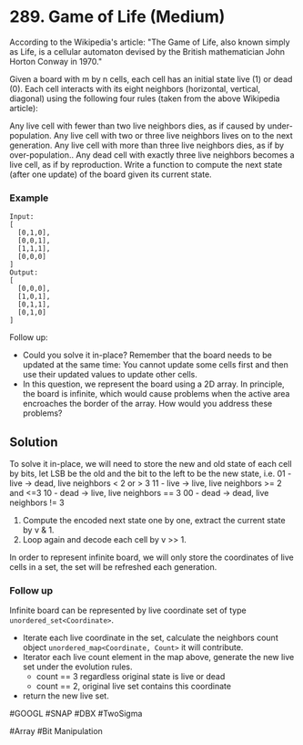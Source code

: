 # 289. Game of Life (Medium)

According to the Wikipedia's article: "The Game of Life, also known simply as Life, is a cellular automaton devised by the British mathematician John Horton Conway in 1970."

Given a board with m by n cells, each cell has an initial state live (1) or dead (0). Each cell interacts with its eight neighbors (horizontal, vertical, diagonal) using the following four rules (taken from the above Wikipedia article):

Any live cell with fewer than two live neighbors dies, as if caused by under-population.
Any live cell with two or three live neighbors lives on to the next generation.
Any live cell with more than three live neighbors dies, as if by over-population..
Any dead cell with exactly three live neighbors becomes a live cell, as if by reproduction.
Write a function to compute the next state (after one update) of the board given its current state.

### Example
```
Input: 
[
  [0,1,0],
  [0,0,1],
  [1,1,1],
  [0,0,0]
]
Output: 
[
  [0,0,0],
  [1,0,1],
  [0,1,1],
  [0,1,0]
]
```

Follow up: 
- Could you solve it in-place? Remember that the board needs to be updated at the same time: You cannot update some cells first and then use their updated values to update other cells.
- In this question, we represent the board using a 2D array. In principle, the board is infinite, which would cause problems when the active area encroaches the border of the array. How would you address these problems?

## Solution
To solve it in-place, we will need to store the new and old state of each cell by bits, let LSB be the old and the bit to the left to be the new state, i.e.
01 - live -> dead, live neighbors < 2 or > 3
11 - live -> live, live neighbors >= 2 and <=3
10 - dead -> live, live neighbors == 3
00 - dead -> dead, live neighbors != 3

1. Compute the encoded next state one by one, extract the current state by v & 1.
2. Loop again and decode each cell by v >> 1.

In order to represent infinite board, we will only store the coordinates of live cells in a set, the set will be refreshed each generation.

### Follow up
Infinite board can be represented by live coordinate set of type `unordered_set<Coordinate>`.
- Iterate each live coordinate in the set, calculate the neighbors count object `unordered_map<Coordinate, Count>` it will contribute.
- Iterator each live count element in the map above, generate the new live set under the evolution rules.
  - count == 3 regardless original state is live or dead
  - count == 2, original live set contains this coordinate
- return the new live set.

#GOOGL #SNAP #DBX #TwoSigma

#Array #Bit Manipulation
